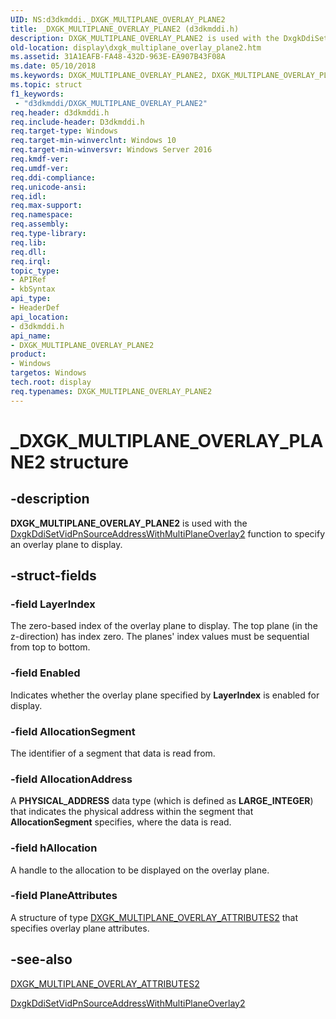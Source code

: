 ```yaml
---
UID: NS:d3dkmddi._DXGK_MULTIPLANE_OVERLAY_PLANE2
title: _DXGK_MULTIPLANE_OVERLAY_PLANE2 (d3dkmddi.h)
description: DXGK_MULTIPLANE_OVERLAY_PLANE2 is used with the DxgkDdiSetVidPnSourceAddressWithMultiPlaneOverlay2 function to specify an overlay plane to display.
old-location: display\dxgk_multiplane_overlay_plane2.htm
ms.assetid: 31A1EAFB-FA48-432D-963E-EA907B43F08A
ms.date: 05/10/2018
ms.keywords: DXGK_MULTIPLANE_OVERLAY_PLANE2, DXGK_MULTIPLANE_OVERLAY_PLANE2 structure [Display Devices], _DXGK_MULTIPLANE_OVERLAY_PLANE2, d3dkmddi/DXGK_MULTIPLANE_OVERLAY_PLANE2, display.dxgk_multiplane_overlay_plane2
ms.topic: struct
f1_keywords:
 - "d3dkmddi/DXGK_MULTIPLANE_OVERLAY_PLANE2"
req.header: d3dkmddi.h
req.include-header: D3dkmddi.h
req.target-type: Windows
req.target-min-winverclnt: Windows 10
req.target-min-winversvr: Windows Server 2016
req.kmdf-ver: 
req.umdf-ver: 
req.ddi-compliance: 
req.unicode-ansi: 
req.idl: 
req.max-support: 
req.namespace: 
req.assembly: 
req.type-library: 
req.lib: 
req.dll: 
req.irql: 
topic_type:
- APIRef
- kbSyntax
api_type:
- HeaderDef
api_location:
- d3dkmddi.h
api_name:
- DXGK_MULTIPLANE_OVERLAY_PLANE2
product:
- Windows
targetos: Windows
tech.root: display
req.typenames: DXGK_MULTIPLANE_OVERLAY_PLANE2
---
```


# _DXGK_MULTIPLANE_OVERLAY_PLANE2 structure


## -description


<b>DXGK_MULTIPLANE_OVERLAY_PLANE2</b> is used with the <a href="https://docs.microsoft.com/windows-hardware/drivers/ddi/content/d3dkmddi/nc-d3dkmddi-dxgkddi_setvidpnsourceaddresswithmultiplaneoverlay2">DxgkDdiSetVidPnSourceAddressWithMultiPlaneOverlay2</a> function to specify an overlay plane to display.


## -struct-fields




### -field LayerIndex

The zero-based index of the overlay plane to display. The top plane (in the z-direction) has index zero. The planes' index values must be sequential from top to bottom.


### -field Enabled

Indicates whether the overlay plane specified by <b>LayerIndex</b> is enabled for display.


### -field AllocationSegment

The identifier of a segment that data is read from.


### -field AllocationAddress

A <b>PHYSICAL_ADDRESS</b> data type (which is defined as <b>LARGE_INTEGER</b>) that indicates the physical address within the segment that <b>AllocationSegment</b> specifies, where the data is read.


### -field hAllocation

A handle to the allocation to be displayed on the overlay plane.


### -field PlaneAttributes

A structure of type <a href="https://docs.microsoft.com/windows-hardware/drivers/ddi/content/d3dkmddi/ns-d3dkmddi-_dxgk_multiplane_overlay_attributes2">DXGK_MULTIPLANE_OVERLAY_ATTRIBUTES2</a> that specifies overlay plane attributes.


## -see-also




<a href="https://docs.microsoft.com/windows-hardware/drivers/ddi/content/d3dkmddi/ns-d3dkmddi-_dxgk_multiplane_overlay_attributes2">DXGK_MULTIPLANE_OVERLAY_ATTRIBUTES2</a>



<a href="https://docs.microsoft.com/windows-hardware/drivers/ddi/content/d3dkmddi/nc-d3dkmddi-dxgkddi_setvidpnsourceaddresswithmultiplaneoverlay2">DxgkDdiSetVidPnSourceAddressWithMultiPlaneOverlay2</a>
 

 

